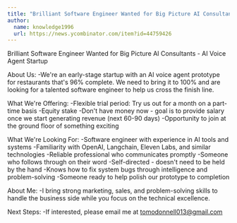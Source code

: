 ```yaml
---
title: "Brilliant Software Engineer Wanted for Big Picture AI Consultants - AI Voice Agent Startup"
author:
  name: knowledge1996
  url: https://news.ycombinator.com/item?id=44759426
---
```

Brilliant Software Engineer Wanted for Big Picture AI Consultants - AI Voice Agent Startup

About Us:
-We&#x27;re an early-stage startup with an AI voice agent prototype for restaurants that&#x27;s 96% complete. We need to bring it to 100% and are looking for a talented software engineer to help us cross the finish line.

What We&#x27;re Offering:
-Flexible trial period: Try us out for a month on a part-time basis
-Equity stake
-Don&#x27;t have money now - goal is to provide salary once we start generating revenue (next 60-90 days)
-Opportunity to join at the ground floor of something exciting

What We&#x27;re Looking For:
-Software engineer with experience in AI tools and systems
-Familiarity with OpenAI, Langchain, Eleven Labs, and similar technologies
-Reliable professional who communicates promptly
-Someone who follows through on their word
-Self-directed - doesn&#x27;t need to be held by the hand
-Knows how to fix system bugs through intelligence and problem-solving
-Someone ready to help polish our prototype to completion

About Me:
-I bring strong marketing, sales, and problem-solving skills to handle the business side while you focus on the technical excellence.

Next Steps:
-If interested, please email me at tomodonnell013@gmail.com
<JobApplication />
